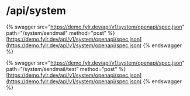 # /api/system

{% swagger src="https://demo.fylr.dev/api/v1/system/openapi/spec.json" path="/system/sendmail" method="post" %}
[https://demo.fylr.dev/api/v1/system/openapi/spec.json](https://demo.fylr.dev/api/v1/system/openapi/spec.json)
{% endswagger %}

{% swagger src="https://demo.fylr.dev/api/v1/system/openapi/spec.json" path="/system/sendmail/test" method="post" %}
[https://demo.fylr.dev/api/v1/system/openapi/spec.json](https://demo.fylr.dev/api/v1/system/openapi/spec.json)
{% endswagger %}
